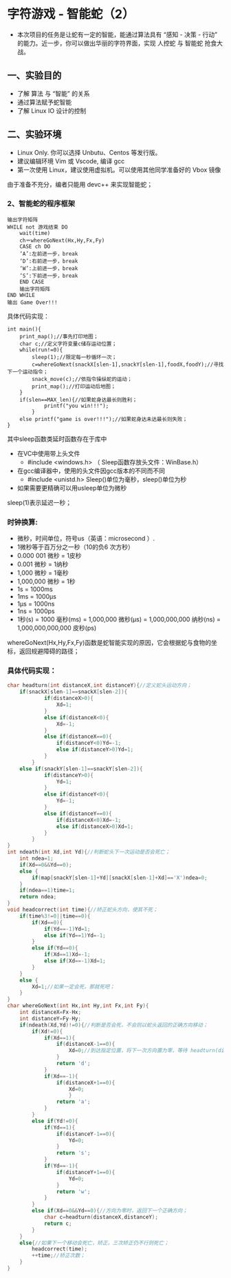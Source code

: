 # 字符游戏 - 智能蛇（2）
* 本次项目的任务是让蛇有一定的智能，能通过算法具有 “感知 - 决策 - 行动” 的能力。近一步，你可以做出华丽的字符界面，实现 人控蛇 与 智能蛇 抢食大战。
## 一、实验目的
* 了解 算法 与 “智能” 的关系
* 通过算法赋予蛇智能
* 了解 Linux IO 设计的控制
## 二、实验环境
* Linux Only. 你可以选择 Unbutu、Centos 等发行版。
* 建议编辑环境 Vim 或 Vscode, 编译 gcc
* 第一次使用 Linux，建议使用虚拟机。可以使用其他同学准备好的 Vbox 镜像

由于准备不充分，编者只能用 devc++ 来实现智能蛇；

### 2、智能蛇的程序框架

	输出字符矩阵
	WHILE not 游戏结束 DO
        wait(time)
		ch＝whereGoNext(Hx,Hy,Fx,Fy)
		CASE ch DO
		‘A’:左前进一步，break 
		‘D’:右前进一步，break    
		‘W’:上前进一步，break    
		‘S’:下前进一步，break    
		END CASE
		输出字符矩阵
	END WHILE
	输出 Game Over!!! 

具体代码实现：

```c:
int main(){
	print_map();//事先打印地图；
	char c;//定义字符变量c储存运动位置；
	while(run!=0){
		sleep(1);//限定每一秒循环一次；
		c=whereGoNext(snackX[slen-1],snackY[slen-1],foodX,foodY);//寻找下一个运动指令；
		snack_move(c);//依指令操纵蛇的运动；
		print_map();//打印运动后地图；
	}
	if(slen==MAX_len){//如果蛇身达最长则胜利；
			printf("you win!!!");
		}
	else printf("game is over!!!");//如果蛇身达未达最长则失败；
}
```
其中sleep函数类延时函数存在于库中
* 在VC中使用带上头文件
   * #include <windows.h>
（ Sleep函数存放头文件：WinBase.h）
* 在gcc编译器中，使用的头文件因gcc版本的不同而不同
   *  #include <unistd.h>
Sleep()单位为毫秒，sleep()单位为秒
* 如果需要更精确可以用usleep单位为微秒


sleep(1)表示延迟一秒；

### 时钟换算:
* 微秒，时间单位，符号us（英语：microsecond ）.
* 1微秒等于百万分之一秒（10的负6 次方秒）
* 0.000 001 微秒 = 1皮秒
* 0.001 微秒 = 1纳秒
* 1,000 微秒 = 1毫秒
* 1,000,000 微秒 = 1秒
* 1s = 1000ms
* 1ms = 1000μs
* 1μs = 1000ns
* 1ns = 1000ps
* 1秒(s) = 1000 毫秒(ms) = 1,000,000 微秒(μs) = 1,000,000,000 纳秒(ns) = 1,000,000,000,000 皮秒(ps)

whereGoNext(Hx,Hy,Fx,Fy)函数是蛇智能实现的原因，它会根据蛇与食物的坐标，返回规避障碍的路径；

### 具体代码实现：

```c
char headturn(int distanceX,int distanceY){//定义蛇头运动方向； 
	if(snackX[slen-1]==snackX[slen-2]){
			if(distanceX>0){
				Xd=1;
			}
			else if(distanceX<0){
				Xd=-1;
			}
			else if(distanceX==0){
				if(distanceY<0)Yd=-1;
				else if(distanceY>0)Yd=1;
			} 
		}
	else if(snackY[slen-1]==snackY[slen-2]){
			if(distanceY>0){
				Yd=1;
			}
			else if(distanceY<0){
				Yd=-1;
			}
			else if(distanceY==0){
				if(distanceX<0)Xd=-1;
				else if(distanceX>0)Xd=1;
			} 
		}
}
int ndeath(int Xd,int Yd){//判断蛇头下一次运动是否会死亡； 
	int ndea=1;
	if(Xd==0&&Yd==0);
	else {
		if(map[snackY[slen-1]+Yd][snackX[slen-1]+Xd]=='X')ndea=0;
	}
	if(ndea==1)time=1;
	return ndea;
}
void headcorrect(int time){//矫正蛇头方向，使其不死； 
	if(time%3!=0||time==0){
		if(Xd==0){
			if(Yd==-1)Yd=1;
			else if(Yd==1)Yd=-1;
		}
		else if(Yd==0){
			if(Xd==1)Xd=-1;
			else if(Xd==-1)Xd=1;
		}
	}
	else {
		Xd=1;//如果一定会死，那就死吧； 
	} 
}
char whereGoNext(int Hx,int Hy,int Fx,int Fy){
	int distanceX=Fx-Hx;
	int distanceY=Fy-Hy;
	if(ndeath(Xd,Yd)!=0){//判断是否会死，不会则以蛇头返回的正确方向移动； 
		if(Xd!=0){
			if(Xd==1){
				if(distanceX-1==0){
					Xd=0;//到达指定位置，将下一次方向置为零，等待 headturn(distanceX,distanceY)返回下个正确方向； 
				}
				return 'd';
			}
			if(Xd==-1){
				if(distanceX+1==0){
					Xd=0;
					}
				return 'a';
			}
		}
		else if(Yd!=0){
			if(Yd==1){
				if(distanceY-1==0){
					Yd=0;
				}
				return 's';
			}
			if(Yd==-1){
				if(distanceY+1==0){
					Yd=0;
				}
				return 'w';
			}
		}
		else if(Xd==0&&Yd==0){//方向为零时，返回下一个正确方向； 
			char c=headturn(distanceX,distanceY);
			return c;
		}
	}
	else{//如果下一个移动会死亡，矫正，三次矫正仍不行则死亡； 
		headcorrect(time);
		++time;//矫正次数； 
	}
}
```
